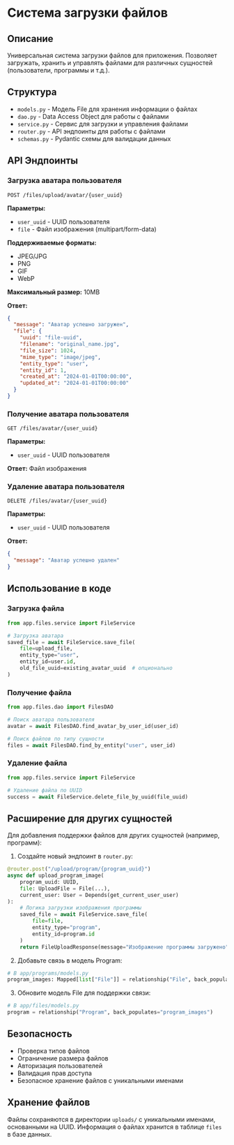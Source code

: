 # Система загрузки файлов

## Описание

Универсальная система загрузки файлов для приложения. Позволяет загружать, хранить и управлять файлами для различных сущностей (пользователи, программы и т.д.).

## Структура

- `models.py` - Модель File для хранения информации о файлах
- `dao.py` - Data Access Object для работы с файлами
- `service.py` - Сервис для загрузки и управления файлами
- `router.py` - API эндпоинты для работы с файлами
- `schemas.py` - Pydantic схемы для валидации данных

## API Эндпоинты

### Загрузка аватара пользователя
```
POST /files/upload/avatar/{user_uuid}
```

**Параметры:**
- `user_uuid` - UUID пользователя
- `file` - Файл изображения (multipart/form-data)

**Поддерживаемые форматы:**
- JPEG/JPG
- PNG
- GIF
- WebP

**Максимальный размер:** 10MB

**Ответ:**
```json
{
  "message": "Аватар успешно загружен",
  "file": {
    "uuid": "file-uuid",
    "filename": "original_name.jpg",
    "file_size": 1024,
    "mime_type": "image/jpeg",
    "entity_type": "user",
    "entity_id": 1,
    "created_at": "2024-01-01T00:00:00",
    "updated_at": "2024-01-01T00:00:00"
  }
}
```

### Получение аватара пользователя
```
GET /files/avatar/{user_uuid}
```

**Параметры:**
- `user_uuid` - UUID пользователя

**Ответ:** Файл изображения

### Удаление аватара пользователя
```
DELETE /files/avatar/{user_uuid}
```

**Параметры:**
- `user_uuid` - UUID пользователя

**Ответ:**
```json
{
  "message": "Аватар успешно удален"
}
```

## Использование в коде

### Загрузка файла
```python
from app.files.service import FileService

# Загрузка аватара
saved_file = await FileService.save_file(
    file=upload_file,
    entity_type="user",
    entity_id=user.id,
    old_file_uuid=existing_avatar_uuid  # опционально
)
```

### Получение файла
```python
from app.files.dao import FilesDAO

# Поиск аватара пользователя
avatar = await FilesDAO.find_avatar_by_user_id(user_id)

# Поиск файлов по типу сущности
files = await FilesDAO.find_by_entity("user", user_id)
```

### Удаление файла
```python
from app.files.service import FileService

# Удаление файла по UUID
success = await FileService.delete_file_by_uuid(file_uuid)
```

## Расширение для других сущностей

Для добавления поддержки файлов для других сущностей (например, программ):

1. Создайте новый эндпоинт в `router.py`:
```python
@router.post("/upload/program/{program_uuid}")
async def upload_program_image(
    program_uuid: UUID,
    file: UploadFile = File(...),
    current_user: User = Depends(get_current_user_user)
):
    # Логика загрузки изображения программы
    saved_file = await FileService.save_file(
        file=file,
        entity_type="program",
        entity_id=program.id
    )
    return FileUploadResponse(message="Изображение программы загружено", file=saved_file)
```

2. Добавьте связь в модель Program:
```python
# В app/programs/models.py
program_images: Mapped[list["File"]] = relationship("File", back_populates="program")
```

3. Обновите модель File для поддержки связи:
```python
# В app/files/models.py
program = relationship("Program", back_populates="program_images")
```

## Безопасность

- Проверка типов файлов
- Ограничение размера файлов
- Авторизация пользователей
- Валидация прав доступа
- Безопасное хранение файлов с уникальными именами

## Хранение файлов

Файлы сохраняются в директории `uploads/` с уникальными именами, основанными на UUID. Информация о файлах хранится в таблице `files` в базе данных. 
